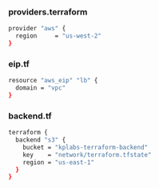
### providers.terraform 
```sh
provider "aws" {
  region     = "us-west-2"
}
```

### eip.tf

```sh
resource "aws_eip" "lb" {
  domain = "vpc"
}
```
### backend.tf

```sh
terraform {
  backend "s3" {
    bucket = "kplabs-terraform-backend"
    key    = "network/terraform.tfstate"
    region = "us-east-1"
  }
}
```